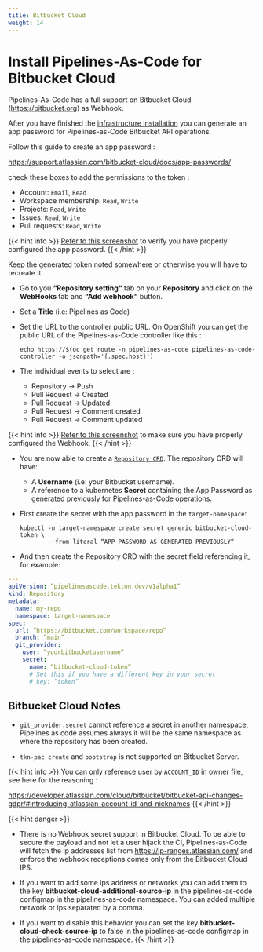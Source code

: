 ```yaml
---
title: Bitbucket Cloud
weight: 14
---
```

# Install Pipelines-As-Code for Bitbucket Cloud

Pipelines-As-Code has a full support on Bitbucket Cloud
(<https://bitbucket.org>) as Webhook.

After you have finished the [infrastructure installation](install.md#install-pipelines-as-code-infrastructure) you can generate an app password for Pipelines-as-Code Bitbucket API operations.

Follow this guide to create an app password :

<https://support.atlassian.com/bitbucket-cloud/docs/app-passwords/>

check these boxes to add the permissions to the token :

- Account: `Email`, `Read`
- Workspace membership: `Read`, `Write`
- Projects: `Read`, `Write`
- Issues: `Read`, `Write`
- Pull requests: `Read`, `Write`

{{< hint info >}}
[Refer to this screenshot](/images/bitbucket-cloud-create-secrete.png) to verify you have properly configured the app password.
{{< /hint >}}

Keep the generated token noted somewhere or otherwise you will have to recreate it.

- Go to you **“Repository setting“** tab on your **Repository** and click on the
  **WebHooks** tab and **“Add webhook“** button.

- Set a **Title** (i.e: Pipelines as Code)

- Set the URL to the controller public URL. On OpenShift you can get the public URL of the Pipelines-as-Code
  controller like this :

  ```shell
  echo https://$(oc get route -n pipelines-as-code pipelines-as-code-controller -o jsonpath='{.spec.host}')
  ```

- The individual events to select are :
  - Repository -> Push
  - Pull Request -> Created
  - Pull Request -> Updated
  - Pull Request -> Comment created
  - Pull Request -> Comment updated

{{< hint info >}}
[Refer to this screenshot](/images/bitbucket-cloud-create-webhook.png) to make sure you have properly configured the Webhook.
{{< /hint >}}

- You are now able to create a [`Repository CRD`](../../guide/repositorycrd/).
  The repository CRD will have:

  - A **Username** (i.e: your Bitbucket username).
  - A reference to a kubernetes **Secret** containing the App Password as generated previously for Pipelines-as-Code operations.

- First create the secret with the app password in the `target-namespace`:

  ```shell
  kubectl -n target-namespace create secret generic bitbucket-cloud-token \
          --from-literal “APP_PASSWORD_AS_GENERATED_PREVIOUSLY“
  ```

- And then create the Repository CRD with the secret field referencing it, for example:

```yaml
---
apiVersion: “pipelinesascode.tekton.dev/v1alpha1“
kind: Repository
metadata:
  name: my-repo
  namespace: target-namespace
spec:
  url: “https://bitbucket.com/workspace/repo“
  branch: “main“
  git_provider:
    user: “yourbitbucketusername“
    secret:
      name: “bitbucket-cloud-token“
      # Set this if you have a different key in your secret
      # key: “token“
```

## Bitbucket Cloud Notes

- `git_provider.secret` cannot reference a secret in another namespace,
  Pipelines as code assumes always it will be the same namespace as where the
  repository has been created.

- `tkn-pac create` and `bootstrap` is not supported on Bitbucket Server.

{{< hint info >}}
You can only reference user by `ACCOUNT_ID` in owner file, see here for the
reasoning :

<https://developer.atlassian.com/cloud/bitbucket/bitbucket-api-changes-gdpr/#introducing-atlassian-account-id-and-nicknames>
{{< /hint >}}

{{< hint danger >}}

- There is no Webhook secret support in Bitbucket Cloud. To be able to secure
  the payload and not let a user hijack the CI, Pipelines-as-Code will fetch the
  ip addresses list from <https://ip-ranges.atlassian.com/> and enforce the
  webhook receptions comes only from the Bitbucket Cloud IPS.
- If you want to add some ips address or networks you can add them to the
  key **bitbucket-cloud-additional-source-ip** in the pipelines-as-code
  configmap in the pipelines-as-code namespace. You can added multiple
  network or ips separated by a comma.

- If you want to disable this behavior you can set the key
  **bitbucket-cloud-check-source-ip** to false in the pipelines-as-code
  configmap in the pipelines-as-code namespace.
{{< /hint >}}
